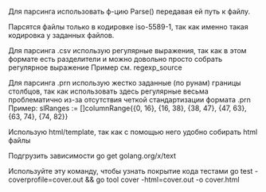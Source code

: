 Для парсинга использовать ф-цию Parse() передавая ей путь к файлу.

Парсятся файлы только в кодировке iso-5589-1, так как именно такая кодировка у заданных файлов.

Для парсинга .csv использую регулярные выражения, так как в этом формате есть разделители и можно довольно просто собрать регулярное выражение
Пример см. regexp_source

Для парсинга .prn использую жестко заданные (по рунам) границы столбцов, так как использовать здесь регулярные весьма проблематично из-за 
отсутствия четкой стандартизации формата .prn
Пример:
slRanges := []columnRange{{0, 16},
    {16, 38},
    {38, 47},
    {47, 63},
    {63, 74},
    {74, 82}}

Использую html/template, так как с помощью него удобно собирать html файлы

Подгрузить зависимости
    go get golang.org/x/text

Используйте эту команду, чтобы узнать покрытие кода тестами
    go test -coverprofile=cover.out && go tool cover -html=cover.out -o cover.html
